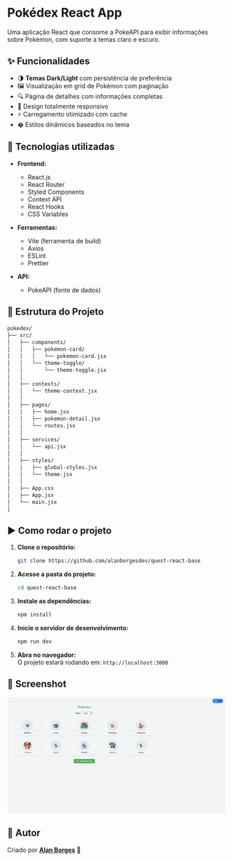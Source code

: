 # Pokédex React App

Uma aplicação React que consome a PokeAPI para exibir informações sobre Pokémon, com suporte a temas claro e escuro.

## ✨ Funcionalidades

- 🌗 **Temas Dark/Light** com persistência de preferência
- 🖼️ Visualização em grid de Pokémon com paginação
- 🔍 Página de detalhes com informações completas
- 📱 Design totalmente responsivo
- ⚡ Carregamento otimizado com cache
- � Estilos dinâmicos baseados no tema

## 🚀 Tecnologias utilizadas

- **Frontend:**
  - React.js
  - React Router
  - Styled Components
  - Context API
  - React Hooks
  - CSS Variables

- **Ferramentas:**
  - Vite (ferramenta de build)
  - Axios
  - ESLint
  - Prettier

- **API:**
  - PokeAPI (fonte de dados)

## 📁 Estrutura do Projeto

```
pokedex/
├── src/
│   ├── components/
│   │   ├── pokemon-card/
│   │   │   └── pokemon-card.jsx
│   │   └── theme-toggle/
│   │       └── theme-toggle.jsx
│   │
│   ├── contexts/
│   │   └── theme-context.jsx
│   │
│   ├── pages/
│   │   ├── home.jsx
│   │   ├── pokemon-detail.jsx
│   │   └── routes.jsx
│   │
│   ├── services/
│   │   └── api.jsx
│   │
│   ├── styles/
│   │   ├── global-styles.jsx
│   │   └── theme.jsx
│   │
│   ├── App.css
│   ├── App.jsx
│   └── main.jsx
│
```
## ▶️ Como rodar o projeto  

1. **Clone o repositório:**  
   ```bash
   git clone https://github.com/alanborgesdev/quest-react-base
   ```
2. **Acesse a pasta do projeto:**  
   ```bash
   cd quest-react-base
   ```
3. **Instale as dependências:**  
   ```bash
   npm install
   ```
4. **Inicie o servidor de desenvolvimento:**  
   ```bash
   npm run dev
   ```
5. **Abra no navegador:**  
   O projeto estará rodando em: `http://localhost:3000`

## 📸 Screenshot



![Preview do Pokedex](./src/images/preview.gif)

## 💎 Autor

Criado por **[Alan Borges](https://github.com/alanborgesdev)** 🚀
